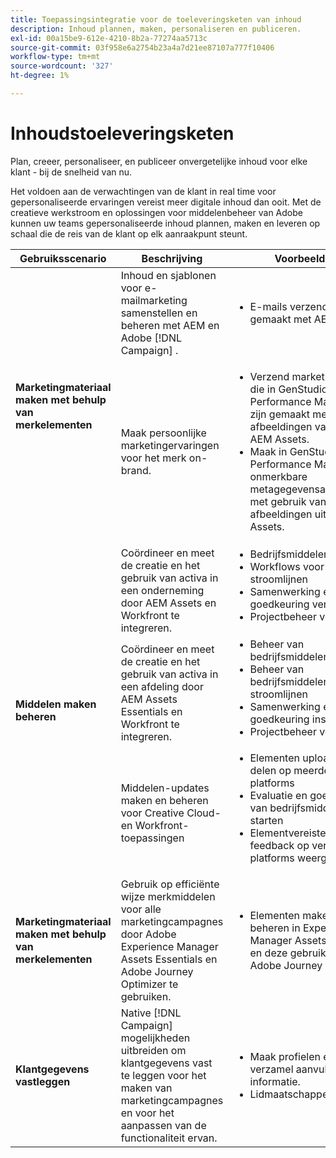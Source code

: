 ```yaml
---
title: Toepassingsintegratie voor de toeleveringsketen van inhoud
description: Inhoud plannen, maken, personaliseren en publiceren.
exl-id: 00a15be9-612e-4210-8b2a-77274aa5713c
source-git-commit: 03f958e6a2754b23a4a7d21ee87107a777f10406
workflow-type: tm+mt
source-wordcount: '327'
ht-degree: 1%

---
```


# Inhoudstoeleveringsketen

Plan, creeer, personaliseer, en publiceer onvergetelijke inhoud voor elke klant - bij de snelheid van nu.

Het voldoen aan de verwachtingen van de klant in real time voor gepersonaliseerde ervaringen vereist meer digitale inhoud dan ooit. Met de creatieve werkstroom en oplossingen voor middelenbeheer van Adobe kunnen uw teams gepersonaliseerde inhoud plannen, maken en leveren op schaal die de reis van de klant op elk aanraakpunt steunt.

<table>
 <thead>
    <tr>
      <th>Gebruiksscenario</th>
      <th>Beschrijving</th>
      <th>Voorbeelden</th>
      <th>Applicaties</th>
    </tr>
  </thead>
  <tbody>
<tr>
  <td rowspan="2"><strong>Marketingmateriaal maken met behulp van merkelementen</strong><br/></td>
  <td>Inhoud en sjablonen voor e-mailmarketing samenstellen en beheren met AEM en Adobe [!DNL Campaign] .</td>
  <td>
    <ul>
      <li>E-mails verzenden die zijn gemaakt met AEM</li>
    </ul>    
  </td>
  <td><a href="../integrations-between-applications/experience-manager/experience-manager-campaign.md">[!DNL Campaign] en AEM</a></td>
</tr>
<tr>
  <td>Maak persoonlijke marketingervaringen voor het merk on-brand.</td>
  <td>
    <ul>
      <li>Verzend marketinge-mails die in GenStudio for Performance Marketing zijn gemaakt met afbeeldingen van het merk AEM Assets.</li>
      <li>Maak in GenStudio for Performance Marketing onmerkbare metagegevensadvertenties met gebruik van merkloze afbeeldingen uit AEM Assets.</li>
    </ul>    
  </td>
  <td><a href="../integrations-between-applications/experience-manager/experience-manager-genstudio-for-performance-marketing.md">GenStudio for Performance Marketing en AEM</a></td>
</tr>
<tr>
  <td rowspan="3"><strong>Middelen maken beheren</strong><br/></td>
  <td>Coördineer en meet de creatie en het gebruik van activa in een onderneming door AEM Assets en Workfront te integreren.</td>
  <td>
    <ul style="margin-top: 0;">
      <li>Bedrijfsmiddelenbeheer</li>
      <li>Workflows voor middelen stroomlijnen</li>
      <li>Samenwerking en goedkeuring verbeteren</li>
      <li>Projectbeheer verbeteren</li>
    </ul>    
  </td>
  <td><a href="../integrations-between-applications/experience-manager/experience-manager-workfront.md">AEM Assets en Workfront</a></td>
</tr>
<tr>
  <td>Coördineer en meet de creatie en het gebruik van activa in een afdeling door AEM Assets Essentials en Workfront te integreren.</td>
  <td>
    <ul style="margin-top: 0;">
      <li>Beheer van bedrijfsmiddelen</li>
      <li>Beheer van bedrijfsmiddelen stroomlijnen</li>
      <li>Samenwerking en goedkeuring inschakelen</li>
      <li>Projectbeheer verbeteren</li>
    </ul>    
  </td>
  <td><a href="../integrations-between-applications/experience-manager/experience-manager-workfront.md">AEM Assets Essentials en Workfront</a></td>
</tr>
<tr>
  <td>Middelen-updates maken en beheren voor Creative Cloud- en Workfront-toepassingen</td>
  <td>
    <ul style="margin-top: 0;">
      <li>Elementen uploaden en delen op meerdere platforms</li>
      <li>Evaluatie en goedkeuring van bedrijfsmiddelen starten</li>
      <li>Elementvereisten en feedback op verschillende platforms weergeven</li>
    </ul>    
  </td>
  <td><a href="/help/integrations/integrations-between-applications/workfront/workfront-creative-cloud.md">Creative Cloud en Workfront</a></td>
</tr>
<tr>
  <td><strong>Marketingmateriaal maken met behulp van merkelementen</strong><br/></td>
  <td>Gebruik op efficiënte wijze merkmiddelen voor alle marketingcampagnes door Adobe Experience Manager Assets Essentials en Adobe Journey Optimizer te gebruiken.
  </td>
  <td>
    <ul>
      <li>Elementen maken en beheren in Experience Manager Assets Essentials en deze gebruiken in Adobe Journey Optimizer</li>
    </ul>
  </td>
  <td><a href="../integrations-between-applications/journey-optimizer/journey-optimizer-experience-manager.md">Journey Optimizer en AEM Asset Essentials</a></td>
</tr>
<tr>
  <td><strong>Klantgegevens vastleggen</strong><br/></td>
  <td>Native [!DNL Campaign] mogelijkheden uitbreiden om klantgegevens vast te leggen voor het maken van marketingcampagnes en voor het aanpassen van de functionaliteit ervan.
  </td>
  <td>
    <ul>
      <li>Maak profielen en verzamel aanvullende informatie. </li>
      <li>Lidmaatschappen</li>
    </ul>
  </td>
  <td><a href="../integrations-between-applications/experience-manager/experience-manager-campaign.md">AEM Forms en [!DNL Campaign] Standard</a></td>
</tr>
</tbody>
</table>
